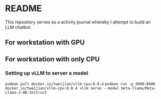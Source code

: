 # README


This repository serves as a activity journal whereby I attempt to build an LLM chatbot


## For workstation with GPU

## For workstation with only CPU

### Setting up vLLM to server a model

`podman pull docker.io/tweijian/vllm-cpu:0.8.4`
`podman run -p 8000:8000 docker.io/tweijian/vllm-cpu:0.8.4 vllm serve --model meta-llama/Meta-Llama-3-8B-Instruct`
